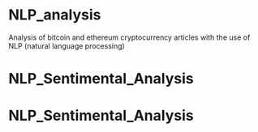 # NLP_analysis
Analysis of bitcoin and ethereum cryptocurrency articles with the use of NLP (natural language processing)
# NLP_Sentimental_Analysis
# NLP_Sentimental_Analysis
